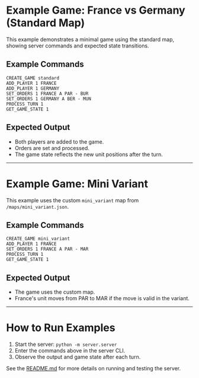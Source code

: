 # Example Game: France vs Germany (Standard Map)

This example demonstrates a minimal game using the standard map, showing server commands and expected state transitions.

## Example Commands
```
CREATE_GAME standard
ADD_PLAYER 1 FRANCE
ADD_PLAYER 1 GERMANY
SET_ORDERS 1 FRANCE A PAR - BUR
SET_ORDERS 1 GERMANY A BER - MUN
PROCESS_TURN 1
GET_GAME_STATE 1
```

## Expected Output
- Both players are added to the game.
- Orders are set and processed.
- The game state reflects the new unit positions after the turn.

---

# Example Game: Mini Variant

This example uses the custom `mini_variant` map from `/maps/mini_variant.json`.

## Example Commands
```
CREATE_GAME mini_variant
ADD_PLAYER 1 FRANCE
SET_ORDERS 1 FRANCE A PAR - MAR
PROCESS_TURN 1
GET_GAME_STATE 1
```

## Expected Output
- The game uses the custom map.
- France's unit moves from PAR to MAR if the move is valid in the variant.

---

# How to Run Examples
1. Start the server: `python -m server.server`
2. Enter the commands above in the server CLI.
3. Observe the output and game state after each turn.

See the [README.md](../README.md) for more details on running and testing the server.

